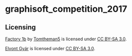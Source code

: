 # graphisoft_competition_2017

## Licensing

[Factory 1b](https://commons.wikimedia.org/wiki/File:Factory_1b.svg) by
[Tomtheman5](https://commons.wikimedia.org/wiki/User:Tomtheman5) is licensed
under [CC BY-SA 3.0](https://creativecommons.org/licenses/by-sa/3.0/deed.en).

[Elvont Gy&aacute;r](elvontgyar.svg) is licensed under [CC BY-SA
3.0](https://creativecommons.org/licenses/by-sa/3.0/deed.en).
